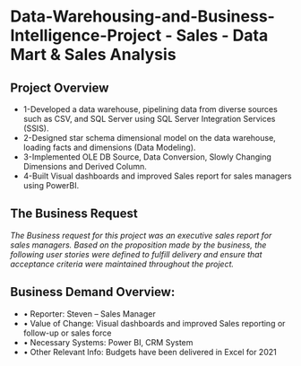 # Data-Warehousing-and-Business-Intelligence-Project - Sales - Data Mart & Sales Analysis

## Project Overview
*	1-Developed a data warehouse, pipelining data from diverse sources such as CSV, and SQL Server using SQL Server Integration Services (SSIS).
*	2-Designed star schema dimensional model on the data warehouse, loading facts and dimensions (Data Modeling).
*	3-Implemented OLE DB Source, Data Conversion, Slowly Changing Dimensions and Derived Column.
*	4-Built Visual dashboards and improved Sales report for sales managers using PowerBI.

## The Business Request 
*The Business request for this project was an executive sales report for sales managers. 
Based on the proposition made by the business, 
the following user stories were defined to fulfill delivery 
and ensure that acceptance criteria were maintained throughout the project.*

## Business Demand Overview:
* •	Reporter: Steven – Sales Manager
* •	Value of Change: Visual dashboards and improved Sales reporting or follow-up or sales force
* •	Necessary Systems: Power BI, CRM System
* •	Other Relevant Info: Budgets have been delivered in Excel for 2021
